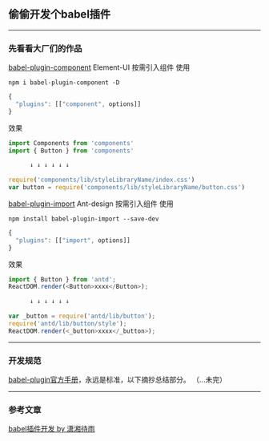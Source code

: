 ## 偷偷开发个babel插件
___
### 先看看大厂们的作品
[babel-plugin-component](https://github.com/ElementUI/babel-plugin-component)  Element-UI 按需引入组件
使用
```node
npm i babel-plugin-component -D
```
```js
{
  "plugins": [["component", options]]
}
```
效果
```js
import Components from 'components'
import { Button } from 'components'

      ↓ ↓ ↓ ↓ ↓ ↓
      
require('components/lib/styleLibraryName/index.css')
var button = require('components/lib/styleLibraryName/button.css')
```
[babel-plugin-import](https://github.com/ant-design/babel-plugin-import)  Ant-design 按需引入组件
使用
```node
npm install babel-plugin-import --save-dev
```
```js
{
  "plugins": [["import", options]]
}
```
效果
```js
import { Button } from 'antd';
ReactDOM.render(<Button>xxxx</Button>);

      ↓ ↓ ↓ ↓ ↓ ↓
      
var _button = require('antd/lib/button');
require('antd/lib/button/style');
ReactDOM.render(<_button>xxxx</_button>);
```
___
### 开发规范
[babel-plugin官方手册](https://github.com/jamiebuilds/babel-handbook/blob/master/translations/zh-Hans/plugin-handbook.md)，永远是标准，以下摘抄总结部分。
（...未完）

___
### 参考文章
[babel插件开发 by 潇湘待雨](https://juejin.im/post/5b15f43fe51d4506b26e9638)